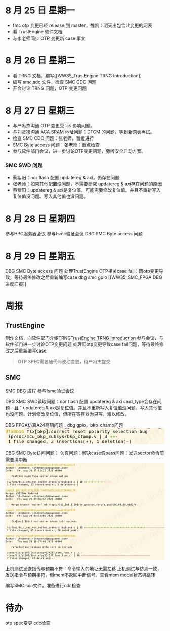 # 8 月 25 日 星期一

- fmc otp 变更已经 release 到 master，魏凯：明天出包含此变更的网表
- 看 TrustEngine 软件文档
- 与李老师同步 OTP 变更新 case 事宜

# 8 月 26 日 星期二

- 看 TRNG 文档，编写[[WW35_TrustEngine TRNG Introduction]]
- 编写 smc.sdc 文件，检查 SMC CDC 问题
- 开会讨论 TRNG 问题，OTP 变更问题

# 8 月 27 日 星期三

- 与严冯杰沟通 OTP 变更受 lcs 影响问题。
- 与刘贤德沟通 ACA SRAM 地址问题：DTCM 的问题，等到新网表再试。
- 检查 SMC CDC 问题：张老师，暂缓进行
- SMC Byte access 问题：张老师：重点检查
- 参与软件部门会议，进一步讨论OTP变更问题，旁听安全启动方案。

### SMC SWD 问题

- 蔡紫阳：nor flash 配置 updatereg & axi，仍存在问题
- 张老师：如果其他配置没问题，不需要研究 updatereg & axi存在问题的原因
- 蔡紫阳：updatereg & axi是复位值，可能需要修改复位值。并且不重新写入复位值没问题。写入其他值也没问题。

# 8 月 28 日 星期四

参与HPC服务器会议
参与fsmc验证会议
DBG SMC Byte access 问题

# 8 月 29 日 星期五

DBG SMC Byte access 问题
处理TrustEngine OTP相关case fail：因otp变更导致，等待最终修改之后重新编写case
dbg smc gpio
[[WW35_SMC_FPGA DBG进度汇报]]

# 周报

## TrustEngine

制作文档，向软件部门介绍TRNG[TrustEngine TRNG Introduction](https://h2t8ckbsk1.feishu.cn/wiki/C9Aqwe79kiWGwRkXkiDcsPcOn5b?from=from_copylink)
参与会议，与软件部门进一步讨论OTP变更问题
处理因otp变更导致case fail问题，等待最终修改之后重新编写case

> OTP SPEC需要随代码改动变更，待严冯杰提交

## SMC

[SMC DBG 进程](https://h2t8ckbsk1.feishu.cn/wiki/MKymwoR5IiHwoUkUhcAckbacnNc?from=from_copylink)
参与fsmc验证会议

DBG SMC SWD读取问题：nor flash 配置 updatereg & axi cmd_type会存在问题，且：updatereg & axi是复位值。并且不重新写入复位值没问题。写入其他值也没问题。计划修改复位值，但所在寄存器为只写，难以修改。

DBG FPGA仿真A24高阻问题：dbg gpio，bkp_champ问题
![image.png|600](https://raw.githubusercontent.com/lllincx/IMG/master/20250901100516490.png)


DBG SMC Byte访问问题：
仿真问题：解决case假pass问题：发送sector命令前需要清中断
![image.png|600](https://raw.githubusercontent.com/lllincx/IMG/master/20250901100523445.png)

上机测试发送指令与预期不符：命令输入的地址无需左移
上机测试与仿真一致，发送指令与预期相符，但mem不返回中断信号。查看mem model状态机跳转

编写SMC sdc文件，准备进行cdc检查

# 待办

otp spec变更
cdc检查